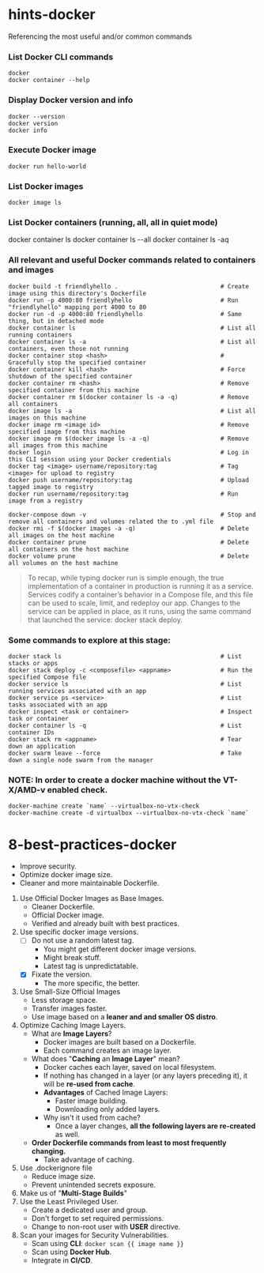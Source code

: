 # hints-docker
Referencing the most useful and/or common commands

### List Docker CLI commands
```
docker
docker container --help
```

### Display Docker version and info
```
docker --version
docker version
docker info
```

### Execute Docker image
```
docker run hello-world
```

### List Docker images
```
docker image ls
```

### List Docker containers (running, all, all in quiet mode)
docker container ls
docker container ls --all
docker container ls -aq

### All relevant and useful Docker commands related to containers and images
```
docker build -t friendlyhello .                             # Create image using this directory's Dockerfile
docker run -p 4000:80 friendlyhello                         # Run "friendlyhello" mapping port 4000 to 80
docker run -d -p 4000:80 friendlyhello                      # Same thing, but in detached mode
docker container ls                                         # List all running containers
docker container ls -a                                      # List all containers, even those not running
docker container stop <hash>                                # Gracefully stop the specified container
docker container kill <hash>                                # Force shutdown of the specified container
docker container rm <hash>                                  # Remove specified container from this machine
docker container rm $(docker container ls -a -q)            # Remove all containers
docker image ls -a                                          # List all images on this machine
docker image rm <image id>                                  # Remove specified image from this machine
docker image rm $(docker image ls -a -q)                    # Remove all images from this machine
docker login                                                # Log in this CLI session using your Docker credentials
docker tag <image> username/repository:tag                  # Tag <image> for upload to registry
docker push username/repository:tag                         # Upload tagged image to registry
docker run username/repository:tag                          # Run image from a registry

docker-compose down -v                                      # Stop and remove all containers and volumes related the to .yml file
docker rmi -f $(docker images -a -q)                        # Delete all images on the host machine
docker container prune                                      # Delete all containers on the host machine
docker volume prune                                         # Delete all volumes on the host machine
```

> To recap, while typing docker run is simple enough, the true implementation of a container in production is running it as a service. Services codify a container’s behavior in a Compose file, and this file can be used to scale, limit, and redeploy our app. Changes to the service can be applied in place, as it runs, using the same command that launched the service: docker stack deploy.

### Some commands to explore at this stage:
```
docker stack ls                                             # List stacks or apps
docker stack deploy -c <composefile> <appname>              # Run the specified Compose file
docker service ls                                           # List running services associated with an app
docker service ps <service>                                 # List tasks associated with an app
docker inspect <task or container>                          # Inspect task or container
docker container ls -q                                      # List container IDs
docker stack rm <appname>                                   # Tear down an application
docker swarm leave --force                                  # Take down a single node swarm from the manager
```
### NOTE: In order to create a docker machine without the VT-X/AMD-v enabled check.
```
docker-machine create `name` --virtualbox-no-vtx-check
docker-machine create -d virtualbox --virtualbox-no-vtx-check `name`
```

# 8-best-practices-docker
- Improve security.
- Optimize docker image size.
- Cleaner and more maintainable Dockerfile.

1. Use Official Docker Images as Base Images.
    - Cleaner Dockerfile.
    - Official Docker image.
    - Verified and already built with best practices.
2. Use specific docker image versions.
    - [ ] Do not use a random latest tag.
        - You might get different docker image versions.
        - Might break stuff.
        - Latest tag is unpredictatable.
    - [x] Fixate the version.
        - The more specific, the better.
3. Use Small-Size Official Images
    - Less storage space.
    - Transfer images faster.
    - Use image based on a __leaner and and smaller OS distro__.
4. Optimize Caching Image Layers.
    - What are __Image Layers__?
        - Docker images are built based on a Dockerfile.
        - Each command creates an image layer.
    - What does "__Caching__ an __Image Layer__" mean?
        - Docker caches each layer, saved on local filesystem.
        - If nothing has changed in a layer (or any layers preceding it), it will be __re-used from cache__.
        - __Advantages__ of Cached Image Layers:
            - Faster image building.
            - Downloading only added layers.
        - Why isn't it used from cache?
            - Once a layer changes, __all the following layers are re-created__ as well.
    - __Order Dockerfile commands from least to most frequently changing.__
        - Take advantage of caching.
5. Use .dockerignore file
    - Reduce image size.
    - Prevent unintended secrets exposure.
6. Make us of "__Multi-Stage Builds__"
7. Use the Least Privileged User.
    - Create a dedicated user and group.
    - Don't forget to set required permissions.
    - Change to non-root user with __USER__ directive.
8. Scan your images for Security Vulnerabilities.
    - Scan using __CLI__: ```docker scan {{ image name }}```
    - Scan using __Docker Hub__.
    - Integrate in __CI/CD__.